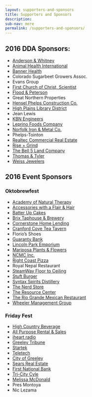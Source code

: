 ```yaml
---
layout: supporters-and-sponsors
title: Supporters and Sponsors
description:
sub-nav: more
permalink: /supporters-and-sponsors/
---
```



## 2016 DDA Sponsors:

* [Anderson & Whitney](http://awhitney.com/)
* [Animal Health International](http://www.animalhealthinternational.com/)
* [Banner Health](https://www.bannerhealth.com/)
* Colorado Sugarbeet Growers Assoc.
* Evans Group
* [First Church of Christ, Scientist](http://christiansciencecolorado.org/churches/first-church-of-christ-scientist-greeley/)
* [Flood & Peterson](http://floodpeterson.com/)
* Great Northern Properties
* [Hensel Phelps Construction Co.](http://www.henselphelps.com/)
* [High Plains Library District](http://www.mylibrary.us/)
* Jean Lewis
* [KBN Engineers](http://www.kbnengineers.com/)
* [Leprino Foods Company](http://www.leprinofoods.com/)
* [Norfolk Iron & Metal Co.](http://www.norfolkiron.com/)
* Phelps-Tointon
* [Realtec Commercial Real Estate](http://realtec.com/)
* [Rise + Grind](http://rise-grind.com/)
* [The Bell 5 Land Company](http://www.bell5.com/)
* [Thomas & Tyler](http://www.thomasandtyler.com/)
* [Weiss Jewelers](http://www.weissjewelers.com/)


## 2016 Event Sponsors

### Oktobrewfest

* [Academy of Natural Therapy](http://www.natural-therapy.com/)
* [Accessories with a Flair & Hair](http://accessoriesfashionsandhair.com/)
* [Batter Up Cakes](http://www.greeleybakery.com/)
* [Brix Taphouse & Brewery](http://www.brixtaphouseandbrewery.com/)
* [Cornerstone Home Lending](https://www.houseloan.com/)
* [Cranford Cove Tea Tavern](http://www.cranfordcove.com/)
* Florio’s Shoes
* [Guaranty Bank](https://www.guarantybankco.com/)
* [Lincoln Park Emporium](http://www.lincolnparkemporium.com/home.php)
* [Mariposa Plants & Flowers](http://www.mariposaflowers.com/)
* [NCMC Inc.](https://www.bannerhealth.com/Locations/Colorado/North+Colorado+Medical+Center/About+Us/NCMC+Inc+Board.htm)
* [Right Coast Pizza](http://www.rightcoastpizza.com/)
* Royal Nepal Restaurant
* [SteamWay Floor to Ceiling](http://www.steamwayftc.com/)
* [Stuft Burger](http://www.stuftburgerbar.com/)
* [Syntax Spirits Distillery](http://www.syntaxspirits.com/)
* [The Nerd Store](http://the-nerd-store.com/)
* [The Resource Center](http://tests4greeley.com/)
* [The Rio Grande Mexican Restaurant](https://www.riograndemexican.com/)
* [Wheeler Management Group](http://www.wheelermgt.com/)


### Friday Fest

* [High Country Beverage](http://highcountrybeverage.com/)
* [All Purpose Rental & Sales](http://www.allpurposerental.com/)
* [iheart radio](http://www.iheart.com/)
* [Greeley Tribune](http://www.greeleytribune.com/)
* [Startek](http://www.startek.com/)
* [Teletech](http://www.teletech.com/)
* [City of Greeley](http://greeleygov.com/)
* [Sears Real Estate](http://www.searsrealestate.com/)
* [First National Bank](https://www.1stnationalbank.com/)
* [Tri-City Cyle](http://www.tricitycycle.com/)
* [Melissa McDonald](https://www.statefarm.com/agent/US/CO/Greeley/Melissa-Mcdonald-ZB0KX2VV000)
* Pres Montoya
* Nic Lezama